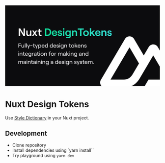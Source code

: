 [![@nuxt/image](./docs/public/cover.jpg "Nuxt Design Tokens")](https://design-tokens.nuxtjs.org)

# Nuxt Design Tokens

Use [Style Dictionary](https://amzn.github.io/style-dictionary) in your Nuxt project.

## Development

- Clone repository
- Install dependencies using `yarn install``
- Try playground using `yarn dev`
